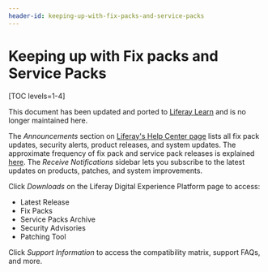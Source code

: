 ```yaml
---
header-id: keeping-up-with-fix-packs-and-service-packs
---
```


# Keeping up with Fix packs and Service Packs

[TOC levels=1-4]

<aside class="alert alert-info">
  <span class="wysiwyg-color-blue120">This document has been updated and ported to <a href="https://learn.liferay.com/dxp-7.x/installation-and-upgrades/maintaining-a-liferay-dxp-installation/patching-liferay/understanding-patch-types.html">Liferay Learn</a> and is no longer maintained here.</span>
</aside>

The *Announcements* section on
[Liferay's Help Center page](https://help.liferay.com/hc)
lists all fix pack updates, security alerts, product releases, and system updates. The
approximate frequency of fix pack and service pack releases is explained
[here](/docs/7-2/deploy/-/knowledge_base/d/patching-basics).
The *Receive Notifications* sidebar lets you subscribe to the latest updates on
products, patches, and system improvements. 

Click *Downloads* on the Liferay Digital Experience Platform page to access:

-   Latest Release
-   Fix Packs
-   Service Packs Archive
-   Security Advisories
-   Patching Tool

Click *Support Information* to access the compatibility matrix, support FAQs,
and more. 
